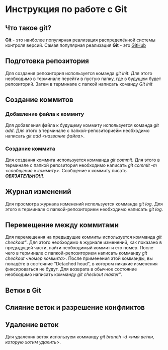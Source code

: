 # Инструкция по работе с Git

## Что такое git?
**Git** - это наиболее популярная реализация распределённой системы контроля версий. Самая популярная реализация **Git** -  это [GitHub](https://github.com/)

## Подготовка репозитория
Для создания репозитория используется команда *git init*. Для этого необходимо в терминале перейти в пустую папку, где в будущем будет репозиторий. Затем в терминале с папкой написать команду *Git init*

## Создание коммитов

### Добавление файла к коммиту
Для добавления файла к будущему коммиту используется команда *git add*. Для этого в терминале с папкой-репозиториейм необходимо написать *git add <название файла>*.

### Создание коммита
Для создания коммита используется комманда *git commit*. Для этого в терминале с папкой репозитория необходимо написать *git commit -m <сообщение к коммиту>*. Сообщение к коммиту писать ***ОБЯЗАТЕЛЬНО!!!***.

##  Журнал изменений
Для просмотра журнала изменений используется комманда *git log*. Для этого в терминале с папкой-репозиторием необходимо написать *git log*. 

## Перемещение между коммитами
Для перемещения на предыдущие коммиты используется комманда *git checkout"*. Для этого необходимо в журнале изменений, как показано в предыдущей части, найти необходимый коммит и его номер. После чего в терминале с папкой-репозиторием написать комманду *git checkout <номер коммита>*. После применения этой комманды, вы попадёте в состояние "Detached head", в котором никакие изменения фиксироваться не будут. Для возврата в обычное состояние необходимо написать комманду *git checkout master"*.  

## Ветки в Git

## Слияние веток и разрешение конфликтов

## Удаление веток
Для удаления веток используем комманду *git branch -d <имя ветки, которую хотим удалить>*.